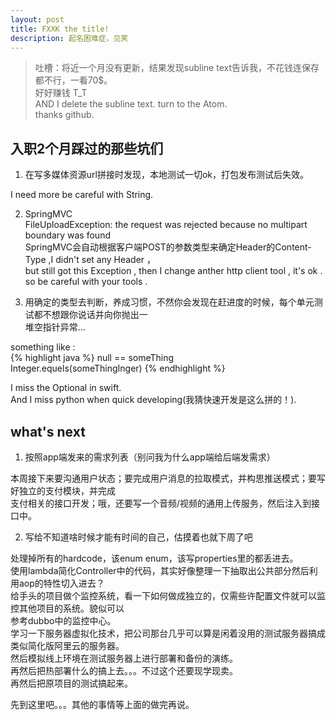 ```yaml
---
layout: post
title: FXXK the title!
description: 起名困难症，见笑
---
```


> 吐槽：将近一个月没有更新，结果发现subline text告诉我，不花钱连保存都不行，一看70$。   
> 好好赚钱 T_T    
> AND I delete the subline text. turn to the Atom.   
> thanks github.   

## 入职2个月踩过的那些坑们   

1. 在写多媒体资源url拼接时发现，本地测试一切ok，打包发布测试后失效。

I need more be careful with String.

2. SpringMVC   
FileUploadException: the request was rejected because no multipart boundary was found   
SpringMVC会自动根据客户端POST的参数类型来确定Header的Content-Type ,I didn't set any Header ，   
but still got this Exception , then I change anther http client tool , it's ok .   
so be careful with your tools .   

3. 用确定的类型去判断，养成习惯，不然你会发现在赶进度的时候，每个单元测试都不想跟你说话并向你抛出一   
堆空指针异常...

something like :  
{% highlight java %}
 null == someThing  
 Integer.equels(someThingInger)
{% endhighlight %}

I miss the Optional in swift.    
And I miss python when quick developing(我猜快速开发是这么拼的！).   

## what's next

1. 按照app端发来的需求列表（别问我为什么app端给后端发需求）   

本周接下来要沟通用户状态；要完成用户消息的拉取模式，并构思推送模式；要写好独立的支付模块，并完成    
支付相关的接口开发；哦，还要写一个音频/视频的通用上传服务，然后注入到接口中。

2. 写给不知道啥时候才能有时间的自己，估摸着也就下周了吧       

处理掉所有的hardcode，该enum enum，该写properties里的都丢进去。   
使用lambda简化Controller中的代码，其实好像整理一下抽取出公共部分然后利用aop的特性切入进去？   
给手头的项目做个监控系统，看一下如何做成独立的，仅需些许配置文件就可以监控其他项目的系统。貌似可以   
参考dubbo中的监控中心。    
学习一下服务器虚拟化技术，把公司那台几乎可以算是闲着没用的测试服务器搞成类似简化版阿里云的服务器。   
然后模拟线上环境在测试服务器上进行部署和备份的演练。    
再然后把热部署什么的搞上去。。。不过这个还要现学现卖。    
再然后把原项目的测试搞起来。   

先到这里吧。。。其他的事情等上面的做完再说。  
